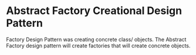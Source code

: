 # Abstract Factory Creational Design Pattern
Factory Design Pattern was creating concrete class/ objects. The Abstract Factory design pattern will create factories that will create concrete objects.
